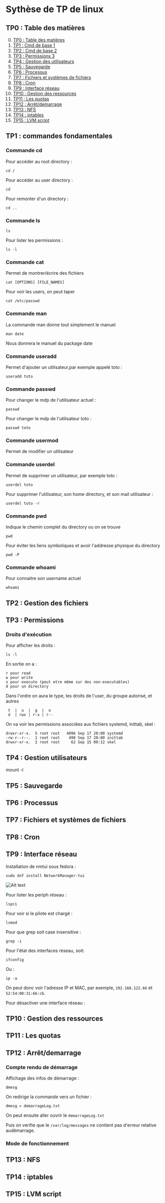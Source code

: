 # Sythèse de TP de linux
## TP0 : Table des matières<a name="0"></a>
0. [TP0 : Table des matières](#0)
1. [TP1 : Cmd de base 1](#1)
2. [TP2 : Cmd de base 2](#2)
3. [TP3 : Permissions 3](#3)
4. [TP4 : Gestion des utilisateurs](#4)
4. [TP5 : Sauvegarde](#5)
4. [TP6 : Processus](#6)
4. [TP7 : Fichiers et systèmes de fichiers](#7)
4. [TP8 : Cron](#8)
4. [TP9 : Interface réseau](#9)
4. [TP10 : Gestion des ressources](#10)
4. [TP11 : Les quotas](#11)
4. [TP12 : Arrêt/demarrage](#12)
4. [TP13 : NFS](#13)
4. [TP14 : iptables](#14)
4. [TP15 : LVM script](#15)

## TP1 : commandes fondamentales <a name="1"></a>

### Commande cd

Pour accéder au root directory :

```
cd /
```
Pour accéder au user directory :

```
cd
```

Pour remonter d'un directory :

```
cd ..
```

### Commande ls

```
ls
```

Pour lister les permissions :

```
ls -l
```

### Commande cat

Permet de montrer/écrire des fichiers

```
cat [OPTIONS] [FILE_NAMES]
```

Pour voir les users, on peut taper 

```
cat /etc/passwd
```

### Commande man 

La commande man donne tout simplement le manuel
```
man date
```
Nous donnera le manuel du package date

### Commande useradd

Permet d'ajouter un utilisateur,par exemple appelé toto :

```
useradd toto
```

### Commande passwd

Pour changer le mdp de l'utilisateur actuel :

```
passwd 
```

Pour changer le mdp de l'utilisateur toto :

```
passwd toto
```

### Commande usermod

Permet de modifier un utilisateur

### Commande userdel

Permet de supprimer un utilisateur, par exemple toto :

```
userdel toto
```

Pour supprimer l'utilisateur, son home directory, et son mail utilisateur :

```
userdel toto -r
```
### Commande pwd

Indique le chemin complet du directory ou on se trouve

```
pwd
```

Pour éviter les liens symboliques et avoir l'addresse physique du directory
```
pwd -P
```

### Commande whoami

Pour connaitre son username actuel

```
whoami
```

## TP2 : Gestion des fichiers <a name="2"></a>

## TP3 : Permissions <a name="3"></a>

### Droits d'exécution

Pour afficher les droits :

```
ls -l 
```

En sortie on a :

```
r pour read
w pour write
x pour execute (peut etre même sur des non-executables)
d pour un directory
```

Dans l'ordre on aura le type, les droits de l'user, du groupe autorisé, et autres

```
 t  |  u  |  g  |  o
 d  | rwx | r-x | r--
```

On va voir les permissions associées aux fichiers systemd, inittab, skel :

```
drwxr-xr-x.  5 root root   4096 Sep 17 20:00 systemd
-rw-r--r--.  1 root root    490 Sep 17 20:00 inittab
drwxr-xr-x.  2 root root     62 Sep 15 09:12 skel
```



## TP4 : Gestion utilisateurs <a name="4"></a>

mount -l 

## TP5 : Sauvegarde <a name="5"></a>

## TP6 : Processus <a name="6"></a>

## TP7 : Fichiers et systèmes de fichiers <a name="7"></a>

## TP8 : Cron <a name="8"></a>

## TP9 : Interface réseau <a name="9"></a>

Installation de nmtui sous fedora :

```
sudo dnf install NetworkManager-tui
```
![Alt text](image.png)

Pour lister les periph réseau :

```
lspci
```

Pour voir si le pilote est chargé :

```
lsmod
```

Pour que grep soit case insensitive :

```
grep -i 
```

Pour l'état des interfaces réseau, soit:

```
ifconfig
```

Ou : 

```
ip -a
```

On peut donc voir l'adresse IP et MAC, par exemple, ```192.168.122.66``` et ```52:54:00:31:66:cb```.

Pour désactiver une interface réseau :


## TP10 : Gestion des ressources <a name="10"></a>

## TP11 : Les quotas <a name="11"></a>

## TP12 : Arrêt/demarrage <a name="12"></a>

### Compte rendu de démarrage

Affichage des infos de démarrage :

```
dmesg
```

On redirige la commande vers un fichier :

```
dmesg > demarrageLog.txt
```

On peut ensuite aller ouvrir le ```demarrageLog.txt```

Puis on verifie que le ```/var/log/messages``` ne contient pas d'erreur relative audémarrage.

### Mode de fonctionnement






## TP13 : NFS <a name="13"></a>

## TP14 : iptables <a name="14"></a>

## TP15 : LVM script <a name="15"></a>